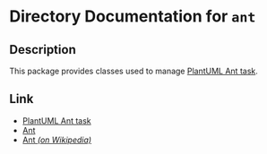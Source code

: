 # Directory Documentation for `ant`

## Description
This package provides classes used to manage [PlantUML Ant task](https://plantuml.com/ant-task).

## Link
- [PlantUML Ant task](https://plantuml.com/ant-task)
- [Ant](https://ant.apache.org)
- [Ant _(on Wikipedia)_](https://en.wikipedia.org/wiki/Apache_Ant)

